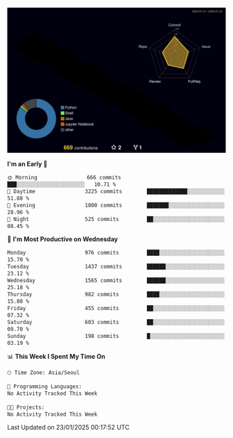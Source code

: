 <!-- ![Header](./github-header-image.png) -->

<!-- <div align="center">
  <img src="https://ziadoua.github.io/m3-Markdown-Badges/badges/FastAPI/fastapi1.svg" />&nbsp
  <img src="https://ziadoua.github.io/m3-Markdown-Badges/badges/Git/git1.svg" />&nbsp
  <img src="https://ziadoua.github.io/m3-Markdown-Badges/badges/Linux/linux2.svg" />&nbsp
  <img src="https://ziadoua.github.io/m3-Markdown-Badges/badges/PostgreSQL/postgresql3.svg" />&nbsp
  <img src="https://ziadoua.github.io/m3-Markdown-Badges/badges/Python/python3.svg" />&nbsp
</div> -->

![](./profile-3d-contrib/profile-night-rainbow.svg)

<!--START_SECTION:waka-->
**I'm an Early 🐤** 

```text
🌞 Morning                666 commits         ███░░░░░░░░░░░░░░░░░░░░░░   10.71 % 
🌆 Daytime                3225 commits        █████████████░░░░░░░░░░░░   51.88 % 
🌃 Evening                1800 commits        ███████░░░░░░░░░░░░░░░░░░   28.96 % 
🌙 Night                  525 commits         ██░░░░░░░░░░░░░░░░░░░░░░░   08.45 % 
```
📅 **I'm Most Productive on Wednesday** 

```text
Monday                   976 commits         ████░░░░░░░░░░░░░░░░░░░░░   15.70 % 
Tuesday                  1437 commits        ██████░░░░░░░░░░░░░░░░░░░   23.12 % 
Wednesday                1565 commits        ██████░░░░░░░░░░░░░░░░░░░   25.18 % 
Thursday                 982 commits         ████░░░░░░░░░░░░░░░░░░░░░   15.80 % 
Friday                   455 commits         ██░░░░░░░░░░░░░░░░░░░░░░░   07.32 % 
Saturday                 603 commits         ██░░░░░░░░░░░░░░░░░░░░░░░   09.70 % 
Sunday                   198 commits         █░░░░░░░░░░░░░░░░░░░░░░░░   03.19 % 
```


📊 **This Week I Spent My Time On** 

```text
🕑︎ Time Zone: Asia/Seoul

💬 Programming Languages: 
No Activity Tracked This Week

🐱‍💻 Projects: 
No Activity Tracked This Week
```


 Last Updated on 23/01/2025 00:17:52 UTC
<!--END_SECTION:waka-->




